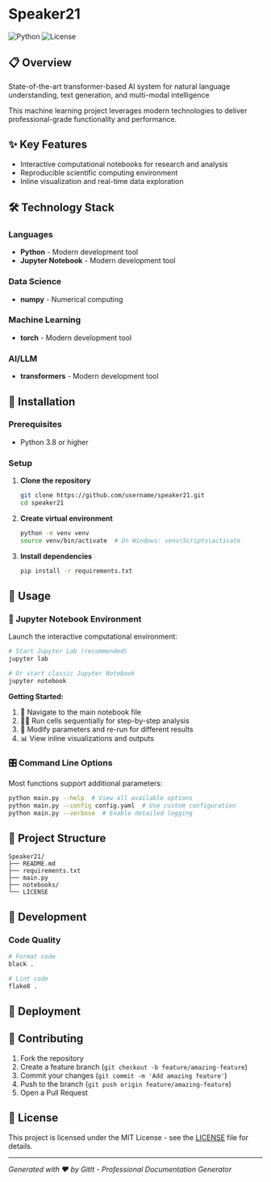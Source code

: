 # Speaker21

![Python](https://img.shields.io/badge/python-3.8+-blue.svg) ![License](https://img.shields.io/badge/license-MIT-blue.svg)

## 📋 Overview

State-of-the-art transformer-based AI system for natural language understanding, text generation, and multi-modal intelligence

This machine learning project leverages modern technologies to deliver professional-grade functionality and performance.

## ✨ Key Features

- Interactive computational notebooks for research and analysis
- Reproducible scientific computing environment
- Inline visualization and real-time data exploration

## 🛠️ Technology Stack

### Languages
- **Python** - Modern development tool
- **Jupyter Notebook** - Modern development tool

### Data Science
- **numpy** - Numerical computing

### Machine Learning
- **torch** - Modern development tool

### AI/LLM
- **transformers** - Modern development tool

## 🚀 Installation

### Prerequisites

- Python 3.8 or higher

### Setup

1. **Clone the repository**
   ```bash
   git clone https://github.com/username/speaker21.git
   cd speaker21
   ```

2. **Create virtual environment**
   ```bash
   python -m venv venv
   source venv/bin/activate  # On Windows: venv\Scripts\activate
   ```

3. **Install dependencies**
   ```bash
   pip install -r requirements.txt
   ```

## 🚀 Usage

### 📓 Jupyter Notebook Environment

Launch the interactive computational environment:

```bash
# Start Jupyter Lab (recommended)
jupyter lab

# Or start classic Jupyter Notebook
jupyter notebook
```

**Getting Started:**
1. 📂 Navigate to the main notebook file
2. 🏃‍♂️ Run cells sequentially for step-by-step analysis
3. 🔄 Modify parameters and re-run for different results
4. 📊 View inline visualizations and outputs

### 🎛️ Command Line Options

Most functions support additional parameters:

```bash
python main.py --help  # View all available options
python main.py --config config.yaml  # Use custom configuration
python main.py --verbose  # Enable detailed logging
```

## 📁 Project Structure

```
Speaker21/
├── README.md
├── requirements.txt
├── main.py
├── notebooks/
└── LICENSE
```

## 🔧 Development

### Code Quality

```bash
# Format code
black .

# Lint code
flake8 .
```

## 🚀 Deployment

## 🤝 Contributing

1. Fork the repository
2. Create a feature branch (`git checkout -b feature/amazing-feature`)
3. Commit your changes (`git commit -m 'Add amazing feature'`)
4. Push to the branch (`git push origin feature/amazing-feature`)
5. Open a Pull Request

## 📄 License

This project is licensed under the MIT License - see the [LICENSE](LICENSE) file for details.

---

*Generated with ❤️ by GitIt - Professional Documentation Generator*
